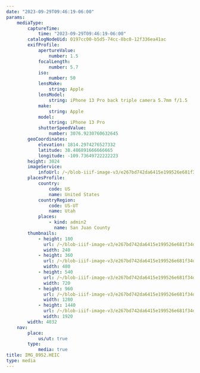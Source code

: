 ```yaml
---
date: "2023-09-29T09:46:19-06:00"
params:
    mediaType:
        captureTime:
            time: "2023-09-29T09:46:19-06:00"
        catalogNodeUid: 0197cc00-b5d5-74cc-8bc0-12f336ea41ac
        exifProfile:
            apertureValue:
                number: 1.5
            focalLength:
                number: 5.7
            iso:
                number: 50
            lensMake:
                string: Apple
            lensModel:
                string: iPhone 13 Pro back triple camera 5.7mm f/1.5
            make:
                string: Apple
            model:
                string: iPhone 13 Pro
            shutterSpeedValue:
                number: 3076.9230760632645
        geoCoordinates:
            elevation: 1814.2974276527332
            latitude: 38.486891666666665
            longitude: -109.73649722222223
        height: 3024
        imageService:
            infoUrl: /~/blob-iiif-image-v3/e267bd742da6415e199526e681f34d082d58444daccec9a81298d1c27838028b/info.json
        placesProfile:
            country:
                code: US
                name: United States
            countryRegion:
                code: US-UT
                name: Utah
            places:
                - kind: admin2
                  name: San Juan County
        thumbnails:
            - height: 180
              url: /~/blob-iiif-image-v3/e267bd742da6415e199526e681f34d082d58444daccec9a81298d1c27838028b/full/240%2C180/0/default.jpg
              width: 240
            - height: 360
              url: /~/blob-iiif-image-v3/e267bd742da6415e199526e681f34d082d58444daccec9a81298d1c27838028b/full/480%2C360/0/default.jpg
              width: 480
            - height: 540
              url: /~/blob-iiif-image-v3/e267bd742da6415e199526e681f34d082d58444daccec9a81298d1c27838028b/full/720%2C540/0/default.jpg
              width: 720
            - height: 960
              url: /~/blob-iiif-image-v3/e267bd742da6415e199526e681f34d082d58444daccec9a81298d1c27838028b/full/1280%2C960/0/default.jpg
              width: 1280
            - height: 1440
              url: /~/blob-iiif-image-v3/e267bd742da6415e199526e681f34d082d58444daccec9a81298d1c27838028b/full/1920%2C1440/0/default.jpg
              width: 1920
        width: 4032
    nav:
        place:
            us/ut: true
        type:
            media: true
title: IMG_8952.HEIC
type: media
---
```


